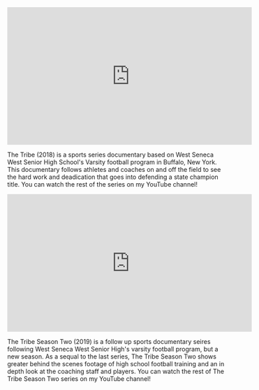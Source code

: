 <iframe width="560" height="315" src="https://www.youtube.com/embed/Asgz1kc_olE" frameborder="0" allow="accelerometer; autoplay; clipboard-write; encrypted-media; gyroscope; picture-in-picture" allowfullscreen></iframe>

The Tribe (2018) is a sports series documentary based on West Seneca West Senior High School's Varsity football program in Buffalo, New York. This documentary follows athletes and coaches on and off the field to see the hard work and deadication that goes into defending a state champion title. You can watch the rest of the series on my YouTube channel!


<iframe width="560" height="315" src="https://www.youtube.com/embed/Byu1c1Tp0IE" frameborder="0" allow="accelerometer; autoplay; clipboard-write; encrypted-media; gyroscope; picture-in-picture" allowfullscreen></iframe>

The Tribe Season Two (2019) is a follow up sports documentary seires following West Seneca West Senior High's varsity football program, but a new season. As a sequal to the last series, The Tribe Season Two shows greater behind the scenes footage of high school football training and an in depth look at the coaching staff and players. You can watch the rest of The Tribe Season Two series on my YouTube channel!
 
